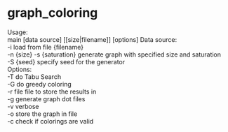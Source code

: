 # graph_coloring
Usage:  
main [data source] [[size|filename]] [options]
Data source:\
-i load from file {filename}\
-n {size} -s {saturation} generate graph with specified size and saturation\
-S {seed} specify seed for the generator\
Options:\
-T do Tabu Search\
-G do greedy coloring\
-r file file to store the results in\
-g generate graph dot files\
-v verbose\
-o store the graph in file\
-c check if colorings are valid
